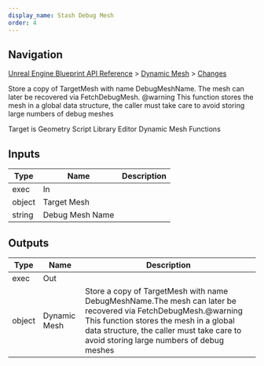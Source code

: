 ```yaml
---
display_name: Stash Debug Mesh
order: 4
---
```

## Navigation

[Unreal Engine Blueprint API Reference](https://dev.epicgames.com/documentation/en-us/unreal-engine/BlueprintAPI) > [Dynamic Mesh](https://dev.epicgames.com/documentation/en-us/unreal-engine/BlueprintAPI/DynamicMesh) > [Changes](https://dev.epicgames.com/documentation/en-us/unreal-engine/BlueprintAPI/DynamicMesh/Changes)

Store a copy of TargetMesh with name DebugMeshName.
The mesh can later be recovered via FetchDebugMesh.
@warning This function stores the mesh in a global data structure, the caller must take care to avoid storing large numbers of debug meshes

Target is Geometry Script Library Editor Dynamic Mesh Functions

## Inputs

| Type | Name | Description |
| --- | --- | --- |
| exec | In |  |
| object | Target Mesh |  |
| string | Debug Mesh Name |  |

## Outputs

| Type | Name | Description |
| --- | --- | --- |
| exec | Out |  |
| object | Dynamic Mesh | Store a copy of TargetMesh with name DebugMeshName.The mesh can later be recovered via FetchDebugMesh.@warning This function stores the mesh in a global data structure, the caller must take care to avoid storing large numbers of debug meshes |
